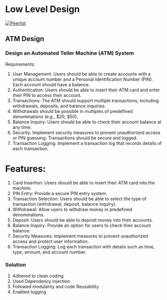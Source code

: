 # Low Level Design

[![Peerlist](https://github-readme-badge.peerlist.io/api/sauravjaiswalsj)](https://peerlist.io/sauravjaiswalsj)

## ATM Design

### Design an Automated Teller Machine (ATM) System
Requirements:
1. User Management:
Users should be able to create accounts with a unique account number and a Personal Identification Number (PIN).
Each account should have a balance.
2. Authentication:
Users should be able to insert their ATM card and enter their PIN to access their account.
3. Transactions:
The ATM should support multiple transactions, including withdrawals, deposits, and balance inquiries.
4. Withdrawals should be possible in multiples of predefined denominations (e.g., $20, $50).
5. Balance Inquiry:
Users should be able to check their account balance at any time.
6. Security:
Implement security measures to prevent unauthorized access or PIN guessing.
Transactions should be secure and logged.
7. Transaction Logging:
Implement a transaction log that records details of each transaction.

# Features:

1. Card Insertion:
Users should be able to insert their ATM card into the machine.
2. PIN Entry:
Provide a secure PIN entry system.
3. Transaction Selection:
Users should be able to select the type of transaction (withdrawal, deposit, balance inquiry).
4. Withdrawal:
Allow users to withdraw money in predefined denominations.
5. Deposit:
Users should be able to deposit money into their accounts.
6. Balance Inquiry:
Provide an option for users to check their account balance.
7. Security Measures:
Implement measures to prevent unauthorized access and protect user information.
8. Transaction Logging:
Log each transaction with details such as time, type, amount, and account number.

### Solution
1. Adhered to clean coding
2. Used Dependency injection
3. Followed modularity and code Reusability
4. Enabled logging

